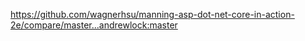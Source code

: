 https://github.com/wagnerhsu/manning-asp-dot-net-core-in-action-2e/compare/master...andrewlock:master